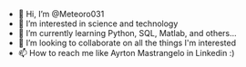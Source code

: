 - 👋 Hi, I’m @Meteoro031
- 👀 I’m interested in science and technology
- 🌱 I’m currently learning Python, SQL, Matlab, and others...
- 💞️ I’m looking to collaborate on all the things I'm interested
- 📫 How to reach me like Ayrton Mastrangelo in Linkedin :)

<!---
Meteoro031/Meteoro031 is a ✨ special ✨ repository because its `README.md` (this file) appears on your GitHub profile.
You can click the Preview link to take a look at your changes.
--->

